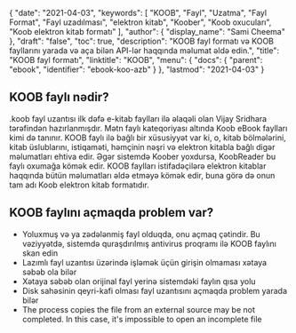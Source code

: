 {
  "date": "2021-04-03",
  "keywords": [
"KOOB",
"Fayl",
"Uzatma",
"Fayl Format",
"Fayl uzadılması",
"elektron kitab",
"Koober",
"Koob oxucuları",
"Koob elektron kitab formatı"
],
  "author": {
    "display_name": "Sami Cheema"
},
  "draft": "false",
  "toc": true,
  "description": "KOOB fayl formatı və KOOB fayllarını yarada və aça bilən API-lər haqqında məlumat əldə edin.",
  "title": "KOOB fayl formatı",
  "linktitle": "KOOB",
  "menu": {
    "docs": {
      "parent": "ebook",
      "identifier": "ebook-koo-azb"
}
},
  "lastmod": "2021-04-03"
}

## KOOB faylı nədir? ##

.koob fayl uzantısı ilk dəfə e-kitab faylları ilə əlaqəli olan Vijay Sridhara tərəfindən hazırlanmışdır. Mətn faylı kateqoriyası altında Koob eBook faylları kimi də tanınır. KOOB faylı ilə bağlı bir xüsusiyyət var ki, o, kitab bölmələrini, kitab üslublarını, istiqaməti, həmçinin nəşri və elektron kitabla bağlı digər məlumatları ehtiva edir. Əgər sistemdə Koober yoxdursa, KoobReader bu faylı oxumağa kömək edir. KOOB faylları istifadəçilərə elektron kitablar haqqında bütün məlumatları əldə etməyə kömək edir, buna görə də onun tam adı Koob elektron kitab formatıdır.

## KOOB faylını açmaqda problem var? ##

* Yoluxmuş və ya zədələnmiş fayl olduqda, onu açmaq çətindir. Bu vəziyyətdə, sistemdə quraşdırılmış antivirus proqramı ilə KOOB faylını skan edin
* Lazımlı fayl uzantısı üzərində işləmək üçün girişin olmaması xətaya səbəb ola bilər
* Xətaya səbəb olan orijinal fayl yerinə sistemdəki faylın qısa yolu
* Disk sahəsinin qeyri-kafi olması fayl uzantısını açmaqda problem yarada bilər
 *	The process copies the file from an external source may be not completed. In this case, it's impossible to open an incomplete file
